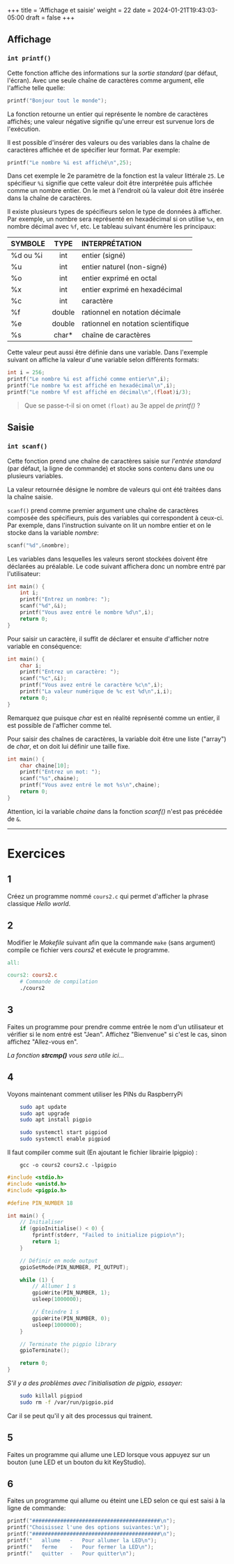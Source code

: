 +++
title = 'Affichage et saisie'
weight = 22
date = 2024-01-21T19:43:03-05:00
draft = false
+++


## Affichage

### `int printf()`
Cette fonction affiche des informations sur la _sortie standard_ (par défaut, l'écran). Avec une seule chaîne de caractères comme argument, elle l'affiche telle quelle:

```c
printf("Bonjour tout le monde");
```
La fonction retourne un entier qui représente le nombre de caractères affichés; une valeur négative signifie qu'une erreur est survenue lors de l'exécution.

Il est possible d'insérer des valeurs ou des variables dans la chaîne de caractères affichée et de spécifier leur format. Par exemple:
```c
printf("Le nombre %i est affiché\n",25);
```
Dans cet exemple le 2e paramètre de la fonction est la valeur littérale `25`. Le spécifieur `%i` signifie que cette valeur doit être interprétée puis affichée comme un nombre entier. On le met à l'endroit où la valeur doit être insérée dans la chaîne de caractères.

Il existe plusieurs types de spécifieurs selon le type de données à afficher. Par exemple, un nombre sera représenté en hexadécimal si on utilise `%x`, en nombre décimal avec `%f`, etc. Le tableau suivant énumère les principaux:

| SYMBOLE | TYPE | INTERPRÉTATION |
|:---|:---:|:---|
| %d ou %i | int | entier (signé) |
| %u | int | entier naturel (non-signé) |
| %o | int | entier exprimé en octal |
| %x | int | entier exprimé en hexadécimal |
| %c | int | caractère |
| %f | double | rationnel en notation décimale |
| %e | double | rationnel en notation scientifique |
| %s | char* | chaîne de caractères |

Cette valeur peut aussi être définie dans une variable. Dans l'exemple suivant on affiche la valeur d'une variable selon différents formats:
```c
int i = 256;
printf("Le nombre %i est affiché comme entier\n",i);
printf("Le nombre %x est affiché en hexadécimal\n",i);
printf("Le nombre %f est affiché en décimal\n",(float)i/3);
```
> Que se passe-t-il si on omet `(float)` au 3e appel de _printf()_ ?

## Saisie

### `int scanf()`
Cette fonction prend une chaîne de caractères saisie sur _l'entrée standard_ (par défaut, la ligne de commande) et stocke sons contenu dans une ou plusieurs variables.

La valeur retournée désigne le nombre de valeurs qui ont été traitées dans la chaîne saisie.

`scanf()` prend comme premier argument une chaîne de caractères composée des spécifieurs, puis des variables qui correspondent à ceux-ci. Par exemple, dans l'instruction suivante on lit un nombre entier et on le stocke dans la variable _nombre_:

```c
scanf("%d",&nombre);
```
Les variables dans lesquelles les valeurs seront stockées doivent être déclarées au préalable. Le code suivant affichera donc un nombre entré par l'utilisateur:
```c
int main() {
    int i;
    printf("Entrez un nombre: ");
    scanf("%d",&i);
    printf("Vous avez entré le nombre %d\n",i);
    return 0;
}
```

Pour saisir un caractère, il suffit de déclarer et ensuite d'afficher notre variable en conséquence:
```c
int main() {
    char i;
    printf("Entrez un caractère: ");
    scanf("%c",&i);
    printf("Vous avez entré le caractère %c\n",i);
    printf("La valeur numérique de %c est %d\n",i,i);
    return 0;
}
```

Remarquez que puisque _char_ est en réalité représenté comme un entier, il est possible de l'afficher comme tel.

Pour saisir des chaînes de caractères, la variable doit être une liste ("array") de _char_, et on doit lui définir une taille fixe.
```c
int main() {
    char chaine[10];
    printf("Entrez un mot: ");
    scanf("%s",chaine);
    printf("Vous avez entré le mot %s\n",chaine);
    return 0;
}
```
Attention, ici la variable _chaine_ dans la fonction _scanf()_ n'est pas précédée de `&`. 

------------------------------

# Exercices

## 1
Créez un programme nommé `cours2.c` qui permet d'afficher la phrase classique _Hello world_.

<!--
```c
    #include <stdio.h>
    int main() {
        printf("hello world\n");
    }
```
-->
## 2
Modifier le _Makefile_ suivant afin que la commande `make` (sans argument) compile ce fichier vers *cours2* et exécute le programme.

```makefile
all: 

cours2: cours2.c
	# Commande de compilation
	./cours2
```
<!--
```Make
all: cours2

cours2: cours2.c
	gcc cours2.c -o cours2
	./cours2
```
-->
## 3
Faites un programme pour prendre comme entrée le nom d'un utilisateur et vérifier si le nom entré est "Jean". Affichez "Bienvenue" si c'est le cas, sinon affichez "Allez-vous en".

_La fonction **strcmp()** vous sera utile ici..._

<!--
```c
#include <stdio.h>
#include <string.h>

int main() {
    char nom[10];
    printf("Entrez votre nom: ");
    scanf("%s",nom);
    if (strcmp(nom,"Jean") == 0) {
        printf(" Bienvenue\n");
    } else {
        printf(" Allez-vous en\n");
    }
    return 0;
}
```
-->


## 4
 
Voyons maintenant comment utiliser les PINs du RaspberryPi

```bash
    sudo apt update
    sudo apt upgrade
    sudo apt install pigpio

    sudo systemctl start pigpiod
    sudo systemctl enable pigpiod
```

Il faut compiler comme suit (En ajoutant le fichier librairie lpigpio) :

```
    gcc -o cours2 cours2.c -lpigpio
```

```c
#include <stdio.h>
#include <unistd.h>
#include <pigpio.h>

#define PIN_NUMBER 18

int main() {
    // Initialiser
    if (gpioInitialise() < 0) {
        fprintf(stderr, "Failed to initialize pigpio\n");
        return 1;
    }

    // Définir en mode output
    gpioSetMode(PIN_NUMBER, PI_OUTPUT);

    while (1) {
        // Allumer 1 s
        gpioWrite(PIN_NUMBER, 1);
        usleep(1000000);  

        // Éteindre 1 s
        gpioWrite(PIN_NUMBER, 0);
        usleep(1000000);  
    }

    // Terminate the pigpio library
    gpioTerminate();

    return 0;
}

```
_S'il y a des problèmes avec l'initialisation de pigpio, essayer:_

```bash
    sudo killall pigpiod
    sudo rm -f /var/run/pigpio.pid
```

Car il se peut qu'il y ait des processus qui trainent.

## 5

Faites un programme qui allume une LED lorsque vous appuyez sur un bouton (une LED et un bouton du kit KeyStudio).

## 6

Faites un programme qui allume ou éteint une LED selon ce qui est saisi à la ligne de commande:

```c
printf("#########################################\n");
printf("Choisissez l'une des options suivantes:\n");
printf("#########################################\n");
printf("   allume   -   Pour allumer la LED\n");
printf("   ferme    -   Pour fermer la LED\n");
printf("   quitter  -   Pour quitter\n");
```